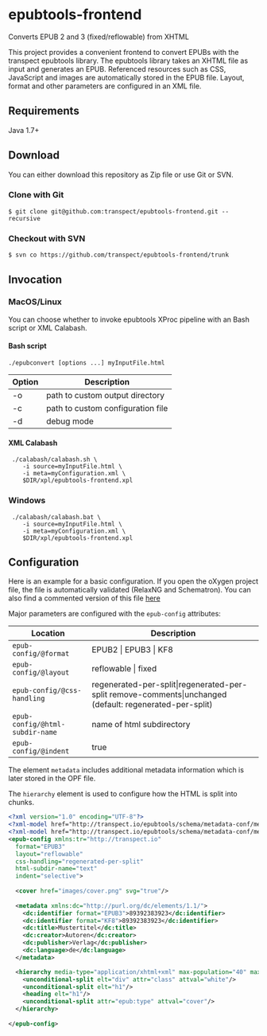 # epubtools-frontend
Converts EPUB 2 and 3 (fixed/reflowable) from XHTML

This project provides a convenient frontend to convert EPUBs with the transpect epubtools library.
The epubtools library takes an XHTML file as input and generates an EPUB. Referenced resources such as CSS, 
JavaScript and images are automatically stored in the EPUB file. Layout, format and other parameters are 
configured in an XML file. 

## Requirements

Java 1.7+

## Download

You can either download this repository as Zip file or use Git or SVN.

### Clone with Git
```
$ git clone git@github.com:transpect/epubtools-frontend.git --recursive
```
### Checkout with SVN

```
$ svn co https://github.com/transpect/epubtools-frontend/trunk
```

## Invocation

### MacOS/Linux

You can choose whether to invoke epubtools XProc pipeline with an Bash script or XML Calabash. 

#### Bash script

```
./epubconvert [options ...] myInputFile.html
```

Option  | Description
------  | -------------
 -o     | path to custom output directory
 -c     | path to custom configuration file
 -d     | debug mode

#### XML Calabash

```
 ./calabash/calabash.sh \
    -i source=myInputFile.html \
    -i meta=myConfiguration.xml \
    $DIR/xpl/epubtools-frontend.xpl
```

### Windows

```
 ./calabash/calabash.bat \
    -i source=myInputFile.html \
    -i meta=myConfiguration.xml \
    $DIR/xpl/epubtools-frontend.xpl
```

## Configuration

Here is an example for a basic configuration. If you open the oXygen project file, the file is 
automatically validated (RelaxNG and Schematron). You can also find a commented version of this
file [here](https://github.com/transpect/epubtools/blob/13f250dd3dac3de7b72416cace4d14d56d255b1a/sample/epub-config.xml)

Major parameters are configured with the `epub-config` attributes:

Location                                          | Description
----------------------------------------------    | -------------
 `epub-config/@format`                            | EPUB2 \| EPUB3 \| KF8
 `epub-config/@layout`                            | reflowable \| fixed
 `epub-config/@css-handling`                      | regenerated-per-split\|regenerated-per-split remove-comments\|unchanged (default: regenerated-per-split)
 `epub-config/@html-subdir-name`                  | name of html subdirectory
 `epub-config/@indent`                            | true|false|selective (If indent="selective", p:store will store non-indented, and the indent before paragraphs etc)
 
 The element `metadata` includes additional metadata information which is later stored in the OPF file.
 
 The `hierarchy` element is used to configure how the HTML is split into chunks.

```xml
<?xml version="1.0" encoding="UTF-8"?>   
<?xml-model href="http://transpect.io/epubtools/schema/metadata-conf/metadata-conf.rng" schematypens="http://relaxng.org/ns/structure/1.0"?>
<?xml-model href="http://transpect.io/epubtools/schema/metadata-conf/metadata-conf.rng" schematypens="http://purl.oclc.org/dsdl/schematron"?>
<epub-config xmlns:tr="http://transpect.io" 
  format="EPUB3" 
  layout="reflowable" 
  css-handling="regenerated-per-split"
  html-subdir-name="text" 
  indent="selective">
	
  <cover href="images/cover.png" svg="true"/>
	
  <metadata xmlns:dc="http://purl.org/dc/elements/1.1/">
    <dc:identifier format="EPUB3">89392383923</dc:identifier>
    <dc:identifier format="KF8">89392383923</dc:identifier>
    <dc:title>Mustertitel</dc:title>
    <dc:creator>Autoren</dc:creator>
    <dc:publisher>Verlag</dc:publisher>
  	<dc:language>de</dc:language>
  </metadata>

  <hierarchy media-type="application/xhtml+xml" max-population="40" max-text-length="200000" generated-frontmatter-title="">
    <unconditional-split elt="div" attr="class" attval="white"/>
    <unconditional-split elt="h1"/>
    <heading elt="h1"/>
    <unconditional-split attr="epub:type" attval="cover"/>
  </hierarchy>
  
</epub-config>
```
